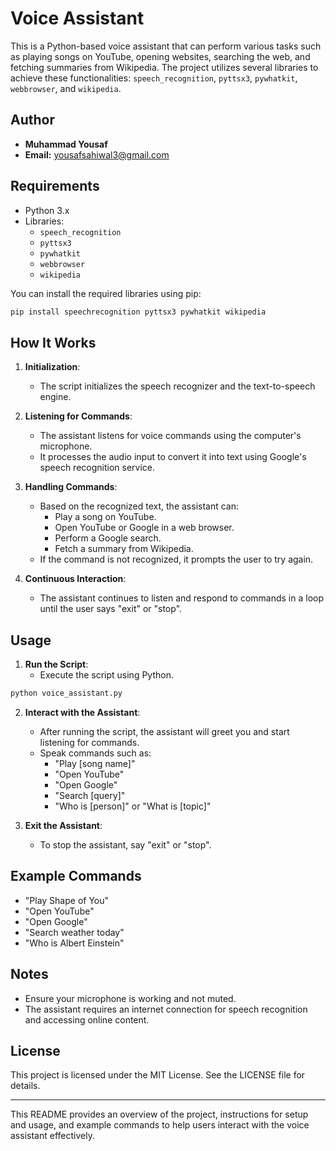 
# Voice Assistant

This is a Python-based voice assistant that can perform various tasks such as playing songs on YouTube, opening websites, searching the web, and fetching summaries from Wikipedia. The project utilizes several libraries to achieve these functionalities: `speech_recognition`, `pyttsx3`, `pywhatkit`, `webbrowser`, and `wikipedia`.

## Author

- **Muhammad Yousaf**
- **Email:** yousafsahiwal3@gmail.com

## Requirements

- Python 3.x
- Libraries:
  - `speech_recognition`
  - `pyttsx3`
  - `pywhatkit`
  - `webbrowser`
  - `wikipedia`

You can install the required libraries using pip:

```sh
pip install speechrecognition pyttsx3 pywhatkit wikipedia
```

## How It Works

1. **Initialization**:
   - The script initializes the speech recognizer and the text-to-speech engine.

2. **Listening for Commands**:
   - The assistant listens for voice commands using the computer's microphone.
   - It processes the audio input to convert it into text using Google's speech recognition service.

3. **Handling Commands**:
   - Based on the recognized text, the assistant can:
     - Play a song on YouTube.
     - Open YouTube or Google in a web browser.
     - Perform a Google search.
     - Fetch a summary from Wikipedia.
   - If the command is not recognized, it prompts the user to try again.

4. **Continuous Interaction**:
   - The assistant continues to listen and respond to commands in a loop until the user says "exit" or "stop".

## Usage

1. **Run the Script**:
   - Execute the script using Python.

```sh
python voice_assistant.py
```

2. **Interact with the Assistant**:
   - After running the script, the assistant will greet you and start listening for commands.
   - Speak commands such as:
     - "Play [song name]"
     - "Open YouTube"
     - "Open Google"
     - "Search [query]"
     - "Who is [person]" or "What is [topic]"

3. **Exit the Assistant**:
   - To stop the assistant, say "exit" or "stop".

## Example Commands

- "Play Shape of You"
- "Open YouTube"
- "Open Google"
- "Search weather today"
- "Who is Albert Einstein"

## Notes

- Ensure your microphone is working and not muted.
- The assistant requires an internet connection for speech recognition and accessing online content.

## License

This project is licensed under the MIT License. See the LICENSE file for details.

---

This README provides an overview of the project, instructions for setup and usage, and example commands to help users interact with the voice assistant effectively.
